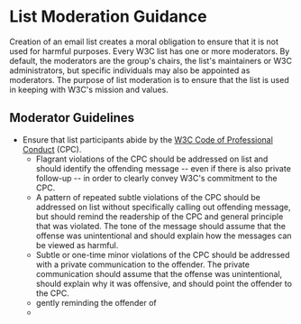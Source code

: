 # List Moderation Guidance

Creation of an email list creates a moral obligation to ensure that it is not used for harmful purposes.
Every W3C list has one or more moderators.  By default, the moderators are the group's chairs, the list's maintainers or W3C administrators, 
but specific individuals may also be appointed as moderators.  The purpose of list moderation is to ensure that the list is used in keeping with W3C's mission and values.

## Moderator Guidelines

- Ensure that list participants abide by the [W3C Code of Professional Conduct](https://www.w3.org/Consortium/cepc/) (CPC).
  - Flagrant violations of the CPC should be addressed on list and should identify the offending message -- even if there is also private follow-up -- in order to clearly convey W3C's commitment to the CPC. 
  - A pattern of repeated subtle violations of the CPC should be addressed on list without specifically calling out offending message, but should remind the readership of the CPC and general principle that was violated.  The tone of the message should assume that the offense was unintentional and should explain how the messages can be viewed as harmful.
  - Subtle or one-time minor violations of the CPC should be addressed with a private communication to the offender.  The private communication should assume that the offense was unintentional, should explain why it was offensive, and should point the offender to the CPC.
  - gently reminding the offender of 
  - 
